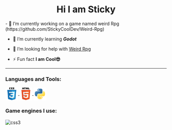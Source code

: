 <h1 align="center">Hi I am Sticky</h1>
- 🔭 I’m currently working on a game named weird Rpg (https://github.com/StickyCoolDev/Weird-Rpg)

- 🌱 I’m currently learning ***Godot***

- 🤝 I’m looking for help with [Weird Rpg](https://github.com/StickyCoolDev/Weird-Rpg)

- ⚡ Fun fact **I am Cool😎**


<p align="left">
<hr>

<h3 align="left">Languages and Tools:</h3>
<p align="left"> <a href="https://www.w3schools.com/css/" target="_blank" rel="noreferrer"> <img align="center" src="https://raw.githubusercontent.com/devicons/devicon/master/icons/css3/css3-original-wordmark.svg" alt="css3" width="40" height="40"/> </a> <a href="https://www.w3.org/html/" target="_blank" rel="noreferrer"> <img  align="center" src="https://raw.githubusercontent.com/devicons/devicon/master/icons/html5/html5-original-wordmark.svg" alt="html5" width="40" height="40"/> </a> <a href="https://www.python.org" target="_blank" rel="noreferrer"> <img align="center" src="https://raw.githubusercontent.com/devicons/devicon/master/icons/python/python-original.svg" alt="python" width="40" height="40"/> </a> </p>
<h3 align="left">Game engines I use:</h3>
<img align="center" src="https://upload.wikimedia.org/wikipedia/commons/6/6a/Godot_icon.svg" alt="css3" width="40" height="40"/>